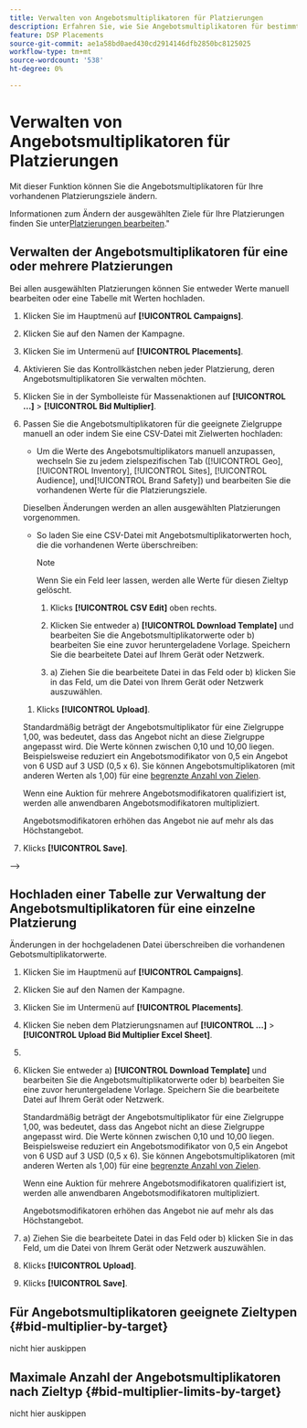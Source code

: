 ```yaml
---
title: Verwalten von Angebotsmultiplikatoren für Platzierungen
description: Erfahren Sie, wie Sie Angebotsmultiplikatoren für bestimmte Platzierungsziele erstellen und bearbeiten.
feature: DSP Placements
source-git-commit: ae1a58bd0aed430cd2914146dfb2850bc8125025
workflow-type: tm+mt
source-wordcount: '538'
ht-degree: 0%

---
```


# Verwalten von Angebotsmultiplikatoren für Platzierungen


<!--

See if any of these procedures are implemented; may need to be edited and/or re-worded based on functionality/UI

-->

Mit dieser Funktion können Sie die Angebotsmultiplikatoren für Ihre vorhandenen Platzierungsziele ändern.

Informationen zum Ändern der ausgewählten Ziele für Ihre Platzierungen finden Sie unter[Platzierungen bearbeiten](/help/dsp/campaign-management/placements/placement-edit.md).&quot;

## Verwalten der Angebotsmultiplikatoren für eine oder mehrere Platzierungen

Bei allen ausgewählten Platzierungen können Sie entweder Werte manuell bearbeiten oder eine Tabelle mit Werten hochladen.

1. Klicken Sie im Hauptmenü auf **[!UICONTROL Campaigns]**.

1. Klicken Sie auf den Namen der Kampagne.

1. Klicken Sie im Untermenü auf **[!UICONTROL Placements]**.

1. Aktivieren Sie das Kontrollkästchen neben jeder Platzierung, deren Angebotsmultiplikatoren Sie verwalten möchten.

1. Klicken Sie in der Symbolleiste für Massenaktionen auf **[!UICONTROL ...]** > **[!UICONTROL Bid Multiplier]**.

1. Passen Sie die Angebotsmultiplikatoren für die geeignete Zielgruppe manuell an oder indem Sie eine CSV-Datei mit Zielwerten hochladen:

   * Um die Werte des Angebotsmultiplikators manuell anzupassen, wechseln Sie zu jedem zielspezifischen Tab ([!UICONTROL Geo], [!UICONTROL Inventory], [!UICONTROL Sites], [!UICONTROL Audience], und[!UICONTROL Brand Safety]) und bearbeiten Sie die vorhandenen Werte für die Platzierungsziele.

   Dieselben Änderungen werden an allen ausgewählten Platzierungen vorgenommen.

   * So laden Sie eine CSV-Datei mit Angebotsmultiplikatorwerten hoch, die die vorhandenen Werte überschreiben:

     >[!NOTE]
     >
     >Wenn Sie ein Feld leer lassen, werden alle Werte für diesen Zieltyp gelöscht.<!-- Verify and re-word if needed. I'm not sure if you'll be able to have multiple data rows (one per placement) or if there will be only one data row applicable for all. -->

      1. Klicks **[!UICONTROL CSV Edit]** oben rechts.

      1. Klicken Sie entweder a) **[!UICONTROL Download Template]** und bearbeiten Sie die Angebotsmultiplikatorwerte oder b) bearbeiten Sie eine zuvor heruntergeladene Vorlage. Speichern Sie die bearbeitete Datei auf Ihrem Gerät oder Netzwerk.

      1. a) Ziehen Sie die bearbeitete Datei in das Feld oder b) klicken Sie in das Feld, um die Datei von Ihrem Gerät oder Netzwerk auszuwählen.

   1. Klicks **[!UICONTROL Upload]**.

   Standardmäßig beträgt der Angebotsmultiplikator für eine Zielgruppe 1,00, was bedeutet, dass das Angebot nicht an diese Zielgruppe angepasst wird. Die Werte können zwischen 0,10 und 10,00 liegen. Beispielsweise reduziert ein Angebotsmodifikator von 0,5 ein Angebot von 6 USD auf 3 USD (0,5 x 6). Sie können Angebotsmultiplikatoren (mit anderen Werten als 1,00) für eine [begrenzte Anzahl von Zielen](#bid-multiplier-limits-by-target).

   Wenn eine Auktion für mehrere Angebotsmodifikatoren qualifiziert ist, werden alle anwendbaren Angebotsmodifikatoren multipliziert.

   Angebotsmodifikatoren erhöhen das Angebot nie auf mehr als das Höchstangebot.

1. Klicks **[!UICONTROL Save]**.

-->

## Hochladen einer Tabelle zur Verwaltung der Angebotsmultiplikatoren für eine einzelne Platzierung<!-- Is this still going to exist independently, or will you just do this via the "Bid Multiplier" option in the main context menu for placements? If both options, then reword headings for distinction -->

Änderungen in der hochgeladenen Datei überschreiben die vorhandenen Gebotsmultiplikatorwerte.<!-- what if you delete a row? -->

1. Klicken Sie im Hauptmenü auf **[!UICONTROL Campaigns]**.

1. Klicken Sie auf den Namen der Kampagne.

1. Klicken Sie im Untermenü auf **[!UICONTROL Placements]**.

1. Klicken Sie neben dem Platzierungsnamen auf  **[!UICONTROL ...]** > **[!UICONTROL Upload Bid Multiplier Excel Sheet]**.

1. 
   <!-- Verify the rest of these steps. -->

1. Klicken Sie entweder a) **[!UICONTROL Download Template]** und bearbeiten Sie die Angebotsmultiplikatorwerte oder b) bearbeiten Sie eine zuvor heruntergeladene Vorlage. Speichern Sie die bearbeitete Datei auf Ihrem Gerät oder Netzwerk.

   Standardmäßig beträgt der Angebotsmultiplikator für eine Zielgruppe 1,00, was bedeutet, dass das Angebot nicht an diese Zielgruppe angepasst wird. Die Werte können zwischen 0,10 und 10,00 liegen. Beispielsweise reduziert ein Angebotsmodifikator von 0,5 ein Angebot von 6 USD auf 3 USD (0,5 x 6). Sie können Angebotsmultiplikatoren (mit anderen Werten als 1,00) für eine [begrenzte Anzahl von Zielen](#bid-multiplier-limits-by-target).

   Wenn eine Auktion für mehrere Angebotsmodifikatoren qualifiziert ist, werden alle anwendbaren Angebotsmodifikatoren multipliziert.

   Angebotsmodifikatoren erhöhen das Angebot nie auf mehr als das Höchstangebot.

1. a) Ziehen Sie die bearbeitete Datei in das Feld oder b) klicken Sie in das Feld, um die Datei von Ihrem Gerät oder Netzwerk auszuwählen.

1. Klicks **[!UICONTROL Upload]**.

1. Klicks **[!UICONTROL Save]**.

## Für Angebotsmultiplikatoren geeignete Zieltypen {#bid-multiplier-by-target}

nicht hier auskippen

## Maximale Anzahl der Angebotsmultiplikatoren nach Zieltyp {#bid-multiplier-limits-by-target}

nicht hier auskippen

<!--

>[!MORELIKETHIS]
>
>* [About Placement Management](placement-about.md)
>* [Edit Placements](placement-edit.md)
>* [View the Change Log for a Placement](placement-change-log.md)
>* [Placement Settings](placement-settings.md)
 -->
